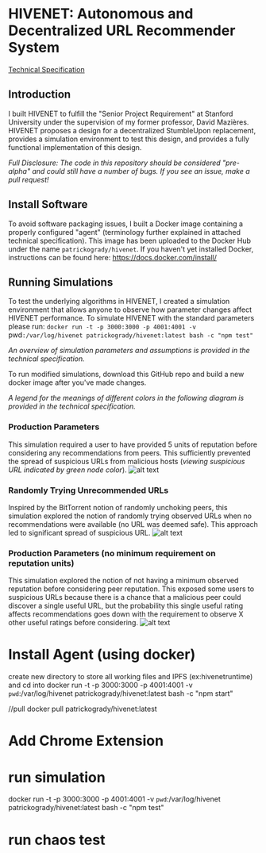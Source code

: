# HIVENET: Autonomous and Decentralized URL Recommender System
[Technical Specification](https://docs.google.com/document/d/1Rb9EufvXj5hVDkPmee73e2DkbNGvEg_BdoDfY8KuoxA/edit?usp=sharing)

## Introduction
I built HIVENET to fulfill the "Senior Project Requirement" at Stanford
University under the supervision of my former professor, David Mazières. HIVENET
proposes a design for a decentralized StumbleUpon replacement, provides a
simulation environment to test this design, and provides a fully functional
implementation of this design.

*Full Disclosure: The code in this repository should be considered "pre-alpha"
and could still have a number of bugs. If you see an issue, make a pull request!*

## Install Software
To avoid software packaging issues, I built a Docker image containing a properly
configured "agent" (terminology further explained in attached technical
specification). This image has been uploaded to the Docker Hub under the name
`patrickogrady/hivenet`. If you haven't yet installed Docker, instructions can
be found here: https://docs.docker.com/install/

## Running Simulations
To test the underlying algorithms in HIVENET, I created a simulation
environment that allows anyone to observe how parameter changes affect HIVENET
performance. To simulate HIVENET with the standard parameters please run:
`docker run -t -p 3000:3000 -p 4001:4001 -v `pwd`:/var/log/hivenet patrickogrady/hivenet:latest bash -c "npm test"`

*An overview of simulation parameters and assumptions is provided in the
technical specification.*

To run modified simulations, download this GitHub repo and build a new docker
image after you've made changes.

*A legend for the meanings of different colors in the following diagram is
provided in the technical specification.*

### Production Parameters
This simulation required a user to have provided 5 units of reputation before
considering any recommendations from peers. This sufficiently prevented the
spread of suspicious URLs from malicious hosts (*viewing suspicious URL
indicated by green node color*).
![alt text](https://github.com/uncompany/hivenet/raw/master/readmeAssets/image1.png)
### Randomly Trying Unrecommended URLs
Inspired by the BitTorrent notion of randomly unchoking peers, this simulation
explored the notion of randomly trying observed URLs when no recommendations
were available (no URL was deemed safe). This approach led to significant spread
of suspicious URL.
![alt text](https://github.com/uncompany/hivenet/raw/master/readmeAssets/image3.png)

### Production Parameters (no minimum requirement on reputation units)
This simulation explored the notion of not having a minimum observed reputation
before considering peer reputation. This exposed some users to suspicious URLs
because there is a chance that a malicious peer could discover a single useful
URL, but the probability this single useful rating affects recommendations goes
down with the requirement to observe X other useful ratings before considering.
![alt text](https://github.com/uncompany/hivenet/raw/master/readmeAssets/image2.png)



# Install Agent (using docker)
create new directory to store all working files and IPFS (ex:hivenetruntime) and cd into
docker run -t -p 3000:3000 -p 4001:4001 -v `pwd`:/var/log/hivenet patrickogrady/hivenet:latest bash -c "npm start"

//pull docker pull patrickogrady/hivenet:latest

# Add Chrome Extension


# run simulation
docker run -t -p 3000:3000 -p 4001:4001 -v `pwd`:/var/log/hivenet patrickogrady/hivenet:latest bash -c "npm test"

# run chaos test
